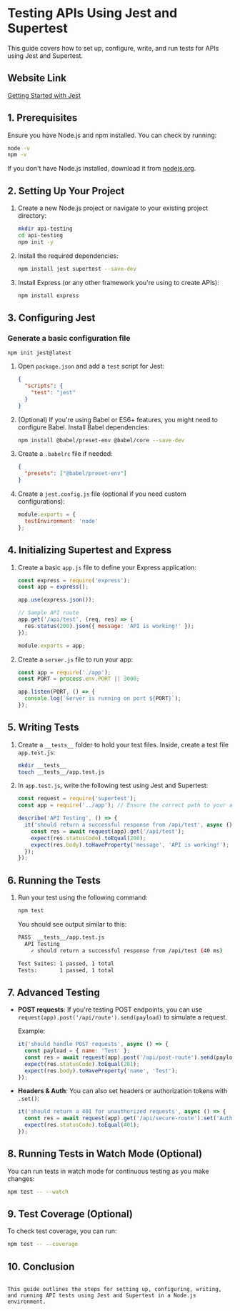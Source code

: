 


# Testing APIs Using Jest and Supertest

This guide covers how to set up, configure, write, and run tests for APIs using Jest and Supertest.

## Website Link
[Getting Started with Jest](https://jestjs.io/docs/getting-started)


## 1. Prerequisites

Ensure you have Node.js and npm installed. You can check by running:

```bash
node -v
npm -v
```

If you don't have Node.js installed, download it from [nodejs.org](https://nodejs.org/).

## 2. Setting Up Your Project

1. Create a new Node.js project or navigate to your existing project directory:

   ```bash
   mkdir api-testing
   cd api-testing
   npm init -y
   ```

2. Install the required dependencies:

   ```bash
   npm install jest supertest --save-dev
   ```

3. Install Express (or any other framework you're using to create APIs):

   ```bash
   npm install express
   ```

## 3. Configuring Jest

### Generate a basic configuration file
```
npm init jest@latest
``` 


1. Open `package.json` and add a `test` script for Jest:

   ```json
   {
     "scripts": {
       "test": "jest"
     }
   }
   ```

2. (Optional) If you're using Babel or ES6+ features, you might need to configure Babel. Install Babel dependencies:

   ```bash
   npm install @babel/preset-env @babel/core --save-dev
   ```

3. Create a `.babelrc` file if needed:

   ```json
   {
     "presets": ["@babel/preset-env"]
   }
   ```

4. Create a `jest.config.js` file (optional if you need custom configurations):

   ```js
   module.exports = {
     testEnvironment: 'node'
   };
   ```

## 4. Initializing Supertest and Express

1. Create a basic `app.js` file to define your Express application:

   ```js
   const express = require('express');
   const app = express();

   app.use(express.json());

   // Sample API route
   app.get('/api/test', (req, res) => {
     res.status(200).json({ message: 'API is working!' });
   });

   module.exports = app;
   ```

2. Create a `server.js` file to run your app:

   ```js
   const app = require('./app');
   const PORT = process.env.PORT || 3000;

   app.listen(PORT, () => {
     console.log(`Server is running on port ${PORT}`);
   });
   ```

## 5. Writing Tests

1. Create a `__tests__` folder to hold your test files. Inside, create a test file `app.test.js`:

   ```bash
   mkdir __tests__
   touch __tests__/app.test.js
   ```

2. In `app.test.js`, write the following test using Jest and Supertest:

   ```js
   const request = require('supertest');
   const app = require('../app'); // Ensure the correct path to your app

   describe('API Testing', () => {
     it('should return a successful response from /api/test', async () => {
       const res = await request(app).get('/api/test');
       expect(res.statusCode).toEqual(200);
       expect(res.body).toHaveProperty('message', 'API is working!');
     });
   });
   ```

## 6. Running the Tests

1. Run your test using the following command:

   ```bash
   npm test
   ```

   You should see output similar to this:

   ```bash
   PASS  __tests__/app.test.js
     API Testing
       ✓ should return a successful response from /api/test (40 ms)

   Test Suites: 1 passed, 1 total
   Tests:       1 passed, 1 total
   ```

## 7. Advanced Testing

- **POST requests**: If you're testing POST endpoints, you can use `request(app).post('/api/route').send(payload)` to simulate a request.
  
  Example:

  ```js
  it('should handle POST requests', async () => {
    const payload = { name: 'Test' };
    const res = await request(app).post('/api/post-route').send(payload);
    expect(res.statusCode).toEqual(201);
    expect(res.body).toHaveProperty('name', 'Test');
  });
  ```

- **Headers & Auth**: You can also set headers or authorization tokens with `.set()`:

  ```js
  it('should return a 401 for unauthorized requests', async () => {
    const res = await request(app).get('/api/secure-route').set('Authorization', 'invalid-token');
    expect(res.statusCode).toEqual(401);
  });
  ```

## 8. Running Tests in Watch Mode (Optional)

You can run tests in watch mode for continuous testing as you make changes:

```bash
npm test -- --watch
```

## 9. Test Coverage (Optional)

To check test coverage, you can run:

```bash
npm test -- --coverage
```

## 10. Conclusion
```

This guide outlines the steps for setting up, configuring, writing, and running API tests using Jest and Supertest in a Node.js environment.